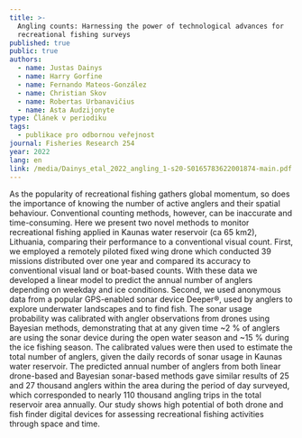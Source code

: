 ```yaml
---
title: >-
  Angling counts: Harnessing the power of technological advances for
  recreational fishing surveys
published: true
public: true
authors:
  - name: Justas Dainys
  - name: Harry Gorfine
  - name: Fernando Mateos-González
  - name: Christian Skov
  - name: Robertas Urbanavičius
  - name: Asta Audzijonyte
type: Článek v periodiku
tags:
  - publikace pro odbornou veřejnost
journal: Fisheries Research 254
year: 2022
lang: en
link: /media/Dainys_etal_2022_angling_1-s20-S0165783622001874-main.pdf
---
```

As the popularity of recreational fishing gathers global momentum, so does the importance of knowing the number of active anglers and their spatial behaviour. Conventional counting methods, however, can be inaccurate and time-consuming. Here we present two novel methods to monitor recreational fishing applied in Kaunas water reservoir (ca 65 km2), Lithuania, comparing their performance to a conventional visual count. First, we employed a remotely piloted fixed wing drone which conducted 39 missions distributed over one year and compared its accuracy to conventional visual land or boat-based counts. With these data we developed a linear model to predict the annual number of anglers depending on weekday and ice conditions. Second, we used anonymous data from a popular GPS-enabled sonar device Deeper®, used by anglers to explore underwater landscapes and to find fish. The sonar usage probability was calibrated with angler observations from drones using Bayesian methods, demonstrating that at any given time \~2 % of anglers are using the sonar device during the open water season and \~15 % during the ice fishing season. The calibrated values were then used to estimate the total number of anglers, given the daily records of sonar usage in Kaunas water reservoir. The predicted annual number of anglers from both linear drone-based and Bayesian sonar-based methods gave similar results of 25 and 27 thousand anglers within the area during the period of day surveyed, which corresponded to nearly 110 thousand angling trips in the total reservoir area annually. Our study shows high potential of both drone and fish finder digital devices for assessing recreational fishing activities through space and time.
